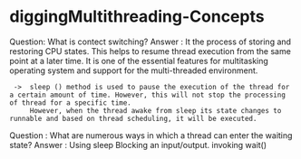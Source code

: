 # diggingMultithreading-Concepts

Question: What is contect switching?
Answer  : It the process of storing and restoring CPU states.
          This helps to resume thread execution from the same point at a later time.
          It is one of the essential features for multitasking operating system and support for the multi-threaded environment.

     ->  sleep () method is used to pause the execution of the thread for a certain amount of time. However, this will not stop the processing of thread for a specific time. 
         However, when the thread awake from sleep its state changes to runnable and based on thread scheduling, it will be executed. 
     
     
Question : What are numerous ways in which a thread can enter the waiting state?
Answer   : Using sleep
           Blocking an input/output.
           invoking wait()


           
         
         
         
         
         
         
         
         
      

